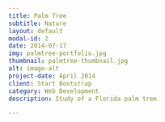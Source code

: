 ```yaml
---
title: Palm Tree
subtitle: Nature
layout: default
modal-id: 2
date: 2014-07-17
img: palmtree-portfolio.jpg
thumbnail: palmtree-thumbnail.jpg
alt: image-alt
project-date: April 2014
client: Start Bootstrap
category: Web Development
description: Study of a Florida palm tree

---
```

